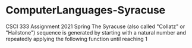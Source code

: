 # ComputerLanguages-Syracuse
CSCI 333 Assignment 2021 Spring
The Syracuse (also called "Collatz" or "Hailstone") sequence is generated by starting with a natural number and repeatedly applying the following function until reaching 1
